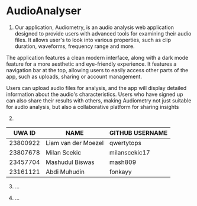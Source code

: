 # AudioAnalyser

1. Our application, Audiometry, is an audio analysis web application designed to provide users with advanced tools for examining their audio files. It allows user's to look into various properties, such as clip duration, waveforms, frequency range and more.

The application features a clean modern interface, along with a dark mode feature for a more aesthetic and eye-friendly experience. It features a navigation bar at the top, allowing users to easily access other parts of the app, such as uploads, sharing or account management.

Users can upload audio files for analysis, and the app will display detailed information about the audio's characteristics. Users who have signed up can also share their results with others, making Audiometry not just suitable for audio analysis, but also a collaborative platform for sharing insights


2. 

|UWA ID      |    NAME                |    GITHUB USERNAME |
|------------|------------------------|--------------------|
|23800922    |    Liam van der Moezel |    qwertytops      |
|23807678    |    Milan Scekic        |    milanscekic17   |
|23457704    |    Mashudul Biswas     |    mash809         |
|23161121    |    Abdi Muhudin        |    fonkayy         |


3. ...


4. ...



